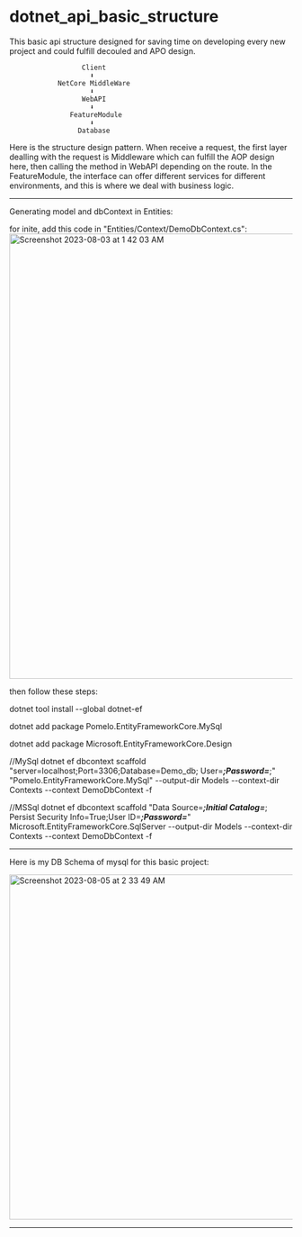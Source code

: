 # dotnet_api_basic_structure

This basic api structure designed for saving time on developing every new project and could fulfill decouled and APO design.

                      Client
                        ⬇
                NetCore MiddleWare
                        ⬇
                      WebAPI
                        ⬇
                   FeatureModule
                        ⬇
                     Database


  Here is the structure design pattern. When receive a request, the first layer dealling with the request is Middleware which can fulfill the AOP design here,
  then calling the method in WebAPI depending on the route. In the FeatureModule, the interface can offer different services for different environments, and this 
  is where we deal with business logic.

------------------------------------------------------------------------------------------------------------------------------------------------------------------------
Generating model and dbContext in Entities:

for inite, add this code in "Entities/Context/DemoDbContext.cs":
<img width="791" alt="Screenshot 2023-08-03 at 1 42 03 AM" src="https://github.com/stephen60606/dotnet_api_basic_structure/assets/131985111/693ca806-7e0d-4ea0-a400-9a1c15923c52">

then follow these steps:

dotnet tool install --global dotnet-ef

dotnet add package Pomelo.EntityFrameworkCore.MySql

dotnet add package Microsoft.EntityFrameworkCore.Design

//MySql
dotnet ef dbcontext scaffold "server=localhost;Port=3306;Database=Demo_db; User=___;Password=___;" "Pomelo.EntityFrameworkCore.MySql"  --output-dir Models --context-dir Contexts --context DemoDbContext -f

//MSSql
 dotnet ef dbcontext scaffold "Data Source=___;Initial Catalog=___; Persist Security Info=True;User ID=___;Password=___" Microsoft.EntityFrameworkCore.SqlServer --output-dir Models --context-dir Contexts --context DemoDbContext -f


------------------------------------------------------------------------------------------------------------------------------------------------------------------------
Here is my DB Schema of mysql for this basic project:


<img width="613" alt="Screenshot 2023-08-05 at 2 33 49 AM" src="https://github.com/stephen60606/dotnet_api_basic_structure/assets/131985111/892f67b4-92b4-4bb7-a3a0-cd0a07b87a9e">


------------------------------------------------------------------------------------------------------------------------------------------------------------------------








 
